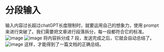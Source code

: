 # 分段输入
输入内容过长超过chatGPT长度限制时，就要运用自己的想象力，使用 prompt 来进行突破了。我们需要把文章进行段落拆分，每一段都符合它的标准。
![image](https://github.com/yzcaimz/chatGPT-prompt-example/assets/5369335/2981c383-f79c-469d-b085-e6d71095325b)
![image](https://github.com/yzcaimz/chatGPT-prompt-example/assets/5369335/653f3d22-86b6-413b-a310-f19346262124)
将内容拆分成 7 段，发送完成之后，它就会自动总结了。
![image](https://github.com/yzcaimz/chatGPT-prompt-example/assets/5369335/31cc0aff-a82d-4d00-b4ed-044cb9476f8d)
这样，才能得到了一篇文档的正确总结。
